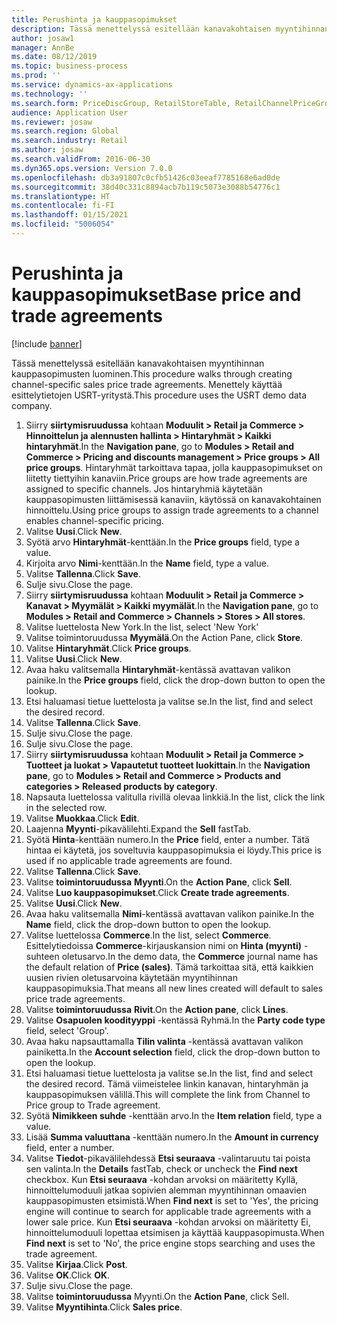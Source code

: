 ```yaml
---
title: Perushinta ja kauppasopimukset
description: Tässä menettelyssä esitellään kanavakohtaisen myyntihinnan kauppasopimusten luominen.
author: josaw1
manager: AnnBe
ms.date: 08/12/2019
ms.topic: business-process
ms.prod: ''
ms.service: dynamics-ax-applications
ms.technology: ''
ms.search.form: PriceDiscGroup, RetailStoreTable, RetailChannelPriceGroup, EcoResProductDetailsExtended, PriceDiscAdmTable, PriceDiscAdm
audience: Application User
ms.reviewer: josaw
ms.search.region: Global
ms.search.industry: Retail
ms.author: josaw
ms.search.validFrom: 2016-06-30
ms.dyn365.ops.version: Version 7.0.0
ms.openlocfilehash: db3a91807c0cfb51426c03eeaf7785168e6ad0de
ms.sourcegitcommit: 38d40c331c8894acb7b119c5073e3088b54776c1
ms.translationtype: HT
ms.contentlocale: fi-FI
ms.lasthandoff: 01/15/2021
ms.locfileid: "5006054"
---
```

# <a name="base-price-and-trade-agreements"></a><span data-ttu-id="0e548-103">Perushinta ja kauppasopimukset</span><span class="sxs-lookup"><span data-stu-id="0e548-103">Base price and trade agreements</span></span>

[!include [banner](../includes/banner.md)]

<span data-ttu-id="0e548-104">Tässä menettelyssä esitellään kanavakohtaisen myyntihinnan kauppasopimusten luominen.</span><span class="sxs-lookup"><span data-stu-id="0e548-104">This procedure walks through creating channel-specific sales price trade agreements.</span></span> <span data-ttu-id="0e548-105">Menettely käyttää esittelytietojen USRT-yritystä.</span><span class="sxs-lookup"><span data-stu-id="0e548-105">This procedure uses the USRT demo data company.</span></span>

1. <span data-ttu-id="0e548-106">Siirry **siirtymisruudussa** kohtaan **Moduulit > Retail ja Commerce > Hinnoittelun ja alennusten hallinta > Hintaryhmät > Kaikki hintaryhmät**.</span><span class="sxs-lookup"><span data-stu-id="0e548-106">In the **Navigation pane**, go to **Modules > Retail and Commerce > Pricing and discounts management > Price groups > All price groups**.</span></span> <span data-ttu-id="0e548-107">Hintaryhmät tarkoittava tapaa, jolla kauppasopimukset on liitetty tiettyihin kanaviin.</span><span class="sxs-lookup"><span data-stu-id="0e548-107">Price groups are how trade agreements are assigned to specific channels.</span></span> <span data-ttu-id="0e548-108">Jos hintaryhmiä käytetään kauppasopimusten liittämisessä kanaviin, käytössä on kanavakohtainen hinnoittelu.</span><span class="sxs-lookup"><span data-stu-id="0e548-108">Using price groups to assign trade agreements to a channel enables channel-specific pricing.</span></span>  
2. <span data-ttu-id="0e548-109">Valitse **Uusi**.</span><span class="sxs-lookup"><span data-stu-id="0e548-109">Click **New**.</span></span>
3. <span data-ttu-id="0e548-110">Syötä arvo **Hintaryhmät**-kenttään.</span><span class="sxs-lookup"><span data-stu-id="0e548-110">In the **Price groups** field, type a value.</span></span>
4. <span data-ttu-id="0e548-111">Kirjoita arvo **Nimi**-kenttään.</span><span class="sxs-lookup"><span data-stu-id="0e548-111">In the **Name** field, type a value.</span></span>
5. <span data-ttu-id="0e548-112">Valitse **Tallenna**.</span><span class="sxs-lookup"><span data-stu-id="0e548-112">Click **Save**.</span></span>
6. <span data-ttu-id="0e548-113">Sulje sivu.</span><span class="sxs-lookup"><span data-stu-id="0e548-113">Close the page.</span></span>
7. <span data-ttu-id="0e548-114">Siirry **siirtymisruudussa** kohtaan **Moduulit > Retail ja Commerce > Kanavat > Myymälät > Kaikki myymälät**.</span><span class="sxs-lookup"><span data-stu-id="0e548-114">In the **Navigation pane**, go to **Modules > Retail and Commerce > Channels > Stores > All stores**.</span></span>
8. <span data-ttu-id="0e548-115">Valitse luettelosta New York.</span><span class="sxs-lookup"><span data-stu-id="0e548-115">In the list, select 'New York'</span></span>
9. <span data-ttu-id="0e548-116">Valitse toimintoruudussa **Myymälä**.</span><span class="sxs-lookup"><span data-stu-id="0e548-116">On the Action Pane, click **Store**.</span></span>
10. <span data-ttu-id="0e548-117">Valitse **Hintaryhmät**.</span><span class="sxs-lookup"><span data-stu-id="0e548-117">Click **Price groups**.</span></span>
11. <span data-ttu-id="0e548-118">Valitse **Uusi**.</span><span class="sxs-lookup"><span data-stu-id="0e548-118">Click **New**.</span></span>
12. <span data-ttu-id="0e548-119">Avaa haku valitsemalla **Hintaryhmät**-kentässä avattavan valikon painike.</span><span class="sxs-lookup"><span data-stu-id="0e548-119">In the **Price groups** field, click the drop-down button to open the lookup.</span></span>
13. <span data-ttu-id="0e548-120">Etsi haluamasi tietue luettelosta ja valitse se.</span><span class="sxs-lookup"><span data-stu-id="0e548-120">In the list, find and select the desired record.</span></span>
14. <span data-ttu-id="0e548-121">Valitse **Tallenna**.</span><span class="sxs-lookup"><span data-stu-id="0e548-121">Click **Save**.</span></span>
15. <span data-ttu-id="0e548-122">Sulje sivu.</span><span class="sxs-lookup"><span data-stu-id="0e548-122">Close the page.</span></span>
16. <span data-ttu-id="0e548-123">Sulje sivu.</span><span class="sxs-lookup"><span data-stu-id="0e548-123">Close the page.</span></span>
17. <span data-ttu-id="0e548-124">Siirry **siirtymisruudussa** kohtaan **Moduulit > Retail ja Commerce > Tuotteet ja luokat > Vapautetut tuotteet luokittain**.</span><span class="sxs-lookup"><span data-stu-id="0e548-124">In the **Navigation pane**, go to **Modules > Retail and Commerce > Products and categories > Released products by category**.</span></span>
18. <span data-ttu-id="0e548-125">Napsauta luettelossa valitulla rivillä olevaa linkkiä.</span><span class="sxs-lookup"><span data-stu-id="0e548-125">In the list, click the link in the selected row.</span></span>
19. <span data-ttu-id="0e548-126">Valitse **Muokkaa**.</span><span class="sxs-lookup"><span data-stu-id="0e548-126">Click **Edit**.</span></span>
20. <span data-ttu-id="0e548-127">Laajenna **Myynti**-pikavälilehti.</span><span class="sxs-lookup"><span data-stu-id="0e548-127">Expand the **Sell** fastTab.</span></span>
21. <span data-ttu-id="0e548-128">Syötä **Hinta**-kenttään numero.</span><span class="sxs-lookup"><span data-stu-id="0e548-128">In the **Price** field, enter a number.</span></span> <span data-ttu-id="0e548-129">Tätä hintaa ei käytetä, jos soveltuvia kauppasopimuksia ei löydy.</span><span class="sxs-lookup"><span data-stu-id="0e548-129">This price is used if no applicable trade agreements are found.</span></span>  
22. <span data-ttu-id="0e548-130">Valitse **Tallenna**.</span><span class="sxs-lookup"><span data-stu-id="0e548-130">Click **Save**.</span></span>
23. <span data-ttu-id="0e548-131">Valitse **toimintoruudussa** **Myynti**.</span><span class="sxs-lookup"><span data-stu-id="0e548-131">On the **Action Pane**, click **Sell**.</span></span>
24. <span data-ttu-id="0e548-132">Valitse **Luo kauppasopimukset**.</span><span class="sxs-lookup"><span data-stu-id="0e548-132">Click **Create trade agreements**.</span></span>
25. <span data-ttu-id="0e548-133">Valitse **Uusi**.</span><span class="sxs-lookup"><span data-stu-id="0e548-133">Click **New**.</span></span>
26. <span data-ttu-id="0e548-134">Avaa haku valitsemalla **Nimi**-kentässä avattavan valikon painike.</span><span class="sxs-lookup"><span data-stu-id="0e548-134">In the **Name** field, click the drop-down button to open the lookup.</span></span>
27. <span data-ttu-id="0e548-135">Valitse luettelossa **Commerce**.</span><span class="sxs-lookup"><span data-stu-id="0e548-135">In the list, select **Commerce**.</span></span> <span data-ttu-id="0e548-136">Esittelytiedoissa **Commerce**-kirjauskansion nimi on **Hinta (myynti)** -suhteen oletusarvo.</span><span class="sxs-lookup"><span data-stu-id="0e548-136">In the demo data, the **Commerce** journal name has the default relation of **Price (sales)**.</span></span> <span data-ttu-id="0e548-137">Tämä tarkoittaa sitä, että kaikkien uusien rivien oletusarvoina käytetään myyntihinnan kauppasopimuksia.</span><span class="sxs-lookup"><span data-stu-id="0e548-137">That means all new lines created will default to sales price trade agreements.</span></span>  
28. <span data-ttu-id="0e548-138">Valitse **toimintoruudussa** **Rivit**.</span><span class="sxs-lookup"><span data-stu-id="0e548-138">On the **Action pane**, click **Lines**.</span></span>
29. <span data-ttu-id="0e548-139">Valitse **Osapuolen koodityyppi** -kentässä Ryhmä.</span><span class="sxs-lookup"><span data-stu-id="0e548-139">In the **Party code type** field, select 'Group'.</span></span>
30. <span data-ttu-id="0e548-140">Avaa haku napsauttamalla **Tilin valinta** -kentässä avattavan valikon painiketta.</span><span class="sxs-lookup"><span data-stu-id="0e548-140">In the **Account selection** field, click the drop-down button to open the lookup.</span></span>
31. <span data-ttu-id="0e548-141">Etsi haluamasi tietue luettelosta ja valitse se.</span><span class="sxs-lookup"><span data-stu-id="0e548-141">In the list, find and select the desired record.</span></span> <span data-ttu-id="0e548-142">Tämä viimeistelee linkin kanavan, hintaryhmän ja kauppasopimuksen välillä.</span><span class="sxs-lookup"><span data-stu-id="0e548-142">This will complete the link from Channel to Price group to Trade agreement.</span></span>  
32. <span data-ttu-id="0e548-143">Syötä **Nimikkeen suhde** -kenttään arvo.</span><span class="sxs-lookup"><span data-stu-id="0e548-143">In the **Item relation** field, type a value.</span></span>
33. <span data-ttu-id="0e548-144">Lisää **Summa valuuttana** -kenttään numero.</span><span class="sxs-lookup"><span data-stu-id="0e548-144">In the **Amount in currency** field, enter a number.</span></span>
34. <span data-ttu-id="0e548-145">Valitse **Tiedot**-pikavälilehdessä **Etsi seuraava** -valintaruutu tai poista sen valinta.</span><span class="sxs-lookup"><span data-stu-id="0e548-145">In the **Details** fastTab, check or uncheck the **Find next** checkbox.</span></span> <span data-ttu-id="0e548-146">Kun **Etsi seuraava** -kohdan arvoksi on määritetty Kyllä, hinnoittelumoduuli jatkaa sopivien alemman myyntihinnan omaavien kauppasopimusten etsimistä.</span><span class="sxs-lookup"><span data-stu-id="0e548-146">When **Find next** is set to 'Yes', the pricing engine will continue to search for applicable trade agreements with a lower sale price.</span></span> <span data-ttu-id="0e548-147">Kun **Etsi seuraava** -kohdan arvoksi on määritetty Ei, hinnoittelumoduuli lopettaa etsimisen ja käyttää kauppasopimusta.</span><span class="sxs-lookup"><span data-stu-id="0e548-147">When **Find next** is set to 'No', the price engine stops searching and uses the trade agreement.</span></span>  
35. <span data-ttu-id="0e548-148">Valitse **Kirjaa**.</span><span class="sxs-lookup"><span data-stu-id="0e548-148">Click **Post**.</span></span>
36. <span data-ttu-id="0e548-149">Valitse **OK**.</span><span class="sxs-lookup"><span data-stu-id="0e548-149">Click **OK**.</span></span>
37. <span data-ttu-id="0e548-150">Sulje sivu.</span><span class="sxs-lookup"><span data-stu-id="0e548-150">Close the page.</span></span>
38. <span data-ttu-id="0e548-151">Valitse **toimintoruudussa** Myynti.</span><span class="sxs-lookup"><span data-stu-id="0e548-151">On the **Action Pane**, click Sell.</span></span>
39. <span data-ttu-id="0e548-152">Valitse **Myyntihinta**.</span><span class="sxs-lookup"><span data-stu-id="0e548-152">Click **Sales price**.</span></span>

